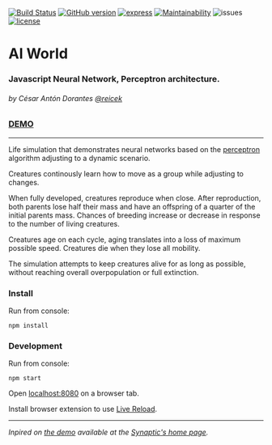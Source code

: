 [![Build Status](https://travis-ci.org/reicek/AI-world.svg?branch=master)](https://travis-ci.org/reicek/AI-world) [![GitHub version](https://badge.fury.io/gh/reicek%2FAI-world.svg)](https://badge.fury.io/gh/reicek%2FAI-world) [![express](https://david-dm.org/reicek/AI-world/status.svg)](https://david-dm.org/reicek/AI-world) [![Maintainability](https://api.codeclimate.com/v1/badges/46e34004ffc45c219347/maintainability)](https://codeclimate.com/github/reicek/AI-world/maintainability) ![issues](https://img.shields.io/github/issues/reicek/AI-world.svg) [![license](https://img.shields.io/github/license/reicek/AI-world.svg)](https://github.com/reicek/AI-world/blob/master/LICENSE)
# AI World
### Javascript Neural Network, Perceptron architecture.
###### by César Antón Dorantes <a href="https://twitter.com/reicek" target="_blank">@reicek</a>
### [DEMO](https://reicek.github.io/AI-world/)
___

Life simulation that demonstrates neural networks based on the [perceptron](https://en.wikipedia.org/wiki/Perceptron) algorithm adjusting to a dynamic scenario.

Creatures continously learn how to move as a group while adjusting to changes.

When fully developed, creatures reproduce when close. After reproduction, both parents lose half their mass and have an offspring of a quarter of the initial parents mass. Chances of breeding increase or decrease in response to the number of living creatures.

Creatures age on each cycle, aging translates into a loss of maximum possible speed. Creatures die when they lose all mobility.

The simulation attempts to keep creatures alive for as long as possible, without reaching overall overpopulation or full extinction.

### Install

Run from console:

```
npm install
```

### Development

Run from console:

```
npm start
```

Open [localhost:8080](http://localhost:8080/) on a browser tab.

Install browser extension to use [Live Reload](http://livereload.com/).
___

*Inpired on [the demo](https://github.com/cazala/synaptic/tree/gh-pages/scripts/homepage) available at the [Synaptic's home page](http://caza.la/synaptic).*
